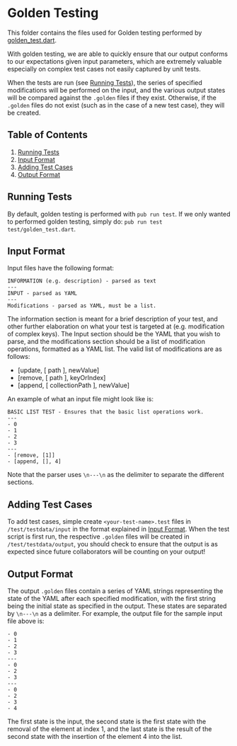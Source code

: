 # Golden Testing

This folder contains the files used for Golden testing performed by [golden_test.dart](../golden_test.dart).

With golden testing, we are able to quickly ensure that our output conforms to our expectations given input parameters, which are extremely valuable especially on complex test cases not easily captured by unit tests.

When the tests are run (see [Running Tests](#Running-Tests)), the series of specified modifications will be performed on the input, and the various output states will be compared against the `.golden` files if they exist. Otherwise, if the `.golden` files do not exist (such as in the case of a new test case), they will be created.

## Table of Contents

1. [Running Tests](#Running-Tests)
1. [Input Format](#Input-Format)
1. [Adding Test Cases](#Adding-Test-Cases)
1. [Output Format](#Output-Format)

## Running Tests

By default, golden testing is performed with `pub run test`. If we only wanted to
performed golden testing, simply do: `pub run test test/golden_test.dart`.

## Input Format

Input files have the following format:

```
INFORMATION (e.g. description) - parsed as text
---
INPUT - parsed as YAML
---
Modifications - parsed as YAML, must be a list.
```

The information section is meant for a brief description of your test, and other further elaboration on what your test is targeted at (e.g. modification of complex keys). The Input section should be the YAML that you wish to parse, and the modifications section should be a list of modification operations, formatted as a YAML list. The valid list of modifications are as follows:

- [update, [ path ], newValue]
- [remove, [ path ], keyOrIndex]
- [append, [ collectionPath ], newValue]

An example of what an input file might look like is:

```
BASIC LIST TEST - Ensures that the basic list operations work.
---
- 0
- 1
- 2
- 3
---
- [remove, [1]]
- [append, [], 4]
```

Note that the parser uses `\n---\n` as the delimiter to separate the different sections.

## Adding Test Cases

To add test cases, simple create `<your-test-name>.test` files in `/test/testdata/input` in the format explained in [Input Format](#Input-Format). When the test script is first run, the respective `.golden` files will be created in `/test/testdata/output`, you should check to ensure that the output is as expected since future collaborators will be counting on your output!

## Output Format

The output `.golden` files contain a series of YAML strings representing the state of the YAML after each specified modification, with the first string being the initial state as specified in the output. These states are separated by `\n---\n` as a delimiter. For example, the output file for the sample input file above is:

```
- 0
- 1
- 2
- 3
---
- 0
- 2
- 3
---
- 0
- 2
- 3
- 4
```

The first state is the input, the second state is the first state with the removal of the element at index 1, and the last state is the result of the second state with the insertion of the element 4 into the list.
